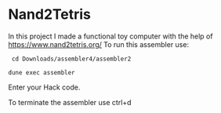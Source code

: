 # Nand2Tetris
In this project I made a functional toy computer with the help of https://www.nand2tetris.org/ 
To run this assembler use:
```
 cd Downloads/assembler4/assembler2 
```
```
dune exec assembler
```
Enter your Hack code.

To terminate the assembler use ctrl+d 
